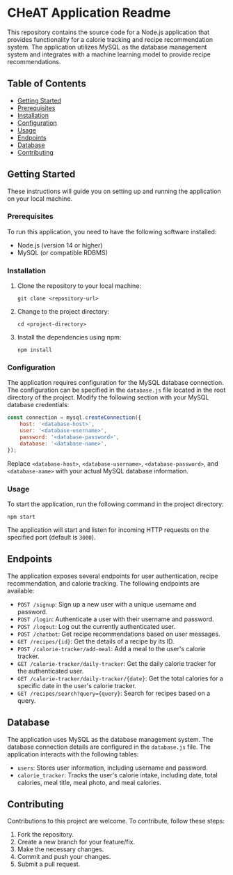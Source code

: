 # CHeAT Application Readme

This repository contains the source code for a Node.js application that provides functionality for a calorie tracking and recipe recommendation system. The application utilizes MySQL as the database management system and integrates with a machine learning model to provide recipe recommendations.

## Table of Contents

- [Getting Started](#getting-started)
- [Prerequisites](#prerequisites)
- [Installation](#installation)
- [Configuration](#configuration)
- [Usage](#usage)
- [Endpoints](#endpoints)
- [Database](#database)
- [Contributing](#contributing)


## Getting Started

These instructions will guide you on setting up and running the application on your local machine.

### Prerequisites

To run this application, you need to have the following software installed:

- Node.js (version 14 or higher)
- MySQL (or compatible RDBMS)

### Installation

1. Clone the repository to your local machine:

   ```
   git clone <repository-url>
   ```

2. Change to the project directory:

   ```
   cd <project-directory>
   ```

3. Install the dependencies using npm:

   ```
   npm install
   ```

### Configuration

The application requires configuration for the MySQL database connection. The configuration can be specified in the `database.js` file located in the root directory of the project. Modify the following section with your MySQL database credentials:

```javascript
const connection = mysql.createConnection({
    host: '<database-host>',
    user: '<database-username>',
    password: '<database-password>',
    database: '<database-name>',
});
```

Replace `<database-host>`, `<database-username>`, `<database-password>`, and `<database-name>` with your actual MySQL database information.

### Usage

To start the application, run the following command in the project directory:

```
npm start
```

The application will start and listen for incoming HTTP requests on the specified port (default is `3000`).

## Endpoints

The application exposes several endpoints for user authentication, recipe recommendation, and calorie tracking. The following endpoints are available:

- `POST /signup`: Sign up a new user with a unique username and password.
- `POST /login`: Authenticate a user with their username and password.
- `POST /logout`: Log out the currently authenticated user.
- `POST /chatbot`: Get recipe recommendations based on user messages.
- `GET /recipes/{id}`: Get the details of a recipe by its ID.
- `POST /calorie-tracker/add-meal`: Add a meal to the user's calorie tracker.
- `GET /calorie-tracker/daily-tracker`: Get the daily calorie tracker for the authenticated user.
- `GET /calorie-tracker/daily-tracker/{date}`: Get the total calories for a specific date in the user's calorie tracker.
- `GET /recipes/search?query={query}`: Search for recipes based on a query.

## Database

The application uses MySQL as the database management system. The database connection details are configured in the `database.js` file. The application interacts with the following tables:

- `users`: Stores user information, including username and password.
- `calorie_tracker`: Tracks the user's calorie intake, including date, total calories, meal title, meal photo, and meal calories.

## Contributing

Contributions to this project are welcome. To contribute, follow these steps:

1. Fork the repository.
2. Create a new branch for your feature/fix.
3. Make the necessary changes.
4. Commit and push your changes.
5. Submit a pull request.


